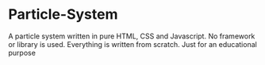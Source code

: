 # Particle-System
A particle system written in pure HTML, CSS and Javascript.
No framework or library is used.
Everything is written from scratch.
Just for an educational purpose
